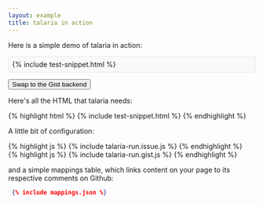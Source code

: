 ```yaml
---
layout: example
title: talaria in action
---
```


Here is a simple demo of talaria in action:

<div style="padding:0.5em; background-color: rgba(210,210,210,0.1); border-radius: 3px; border: 1px solid #e8e8e8;"
     id="test-area">
  {% include test-snippet.html %}
</div>

<button id="toggle-btn">Swap to the Gist backend</button>

Here's all the HTML that talaria needs:

{% highlight html %}
{% include test-snippet.html %}
{% endhighlight %}

A little bit of configuration:

<div id="issue-conf">
{% highlight js %}
 {% include talaria-run.issue.js %}
{% endhighlight %}
</div>

<div id="gist-conf" class="hidden">
{% highlight js %}
 {% include talaria-run.gist.js %}
{% endhighlight %}
</div>

and a simple mappings table, which links content on your page to its respective comments on Github:

```json
 {% include mappings.json %}
```